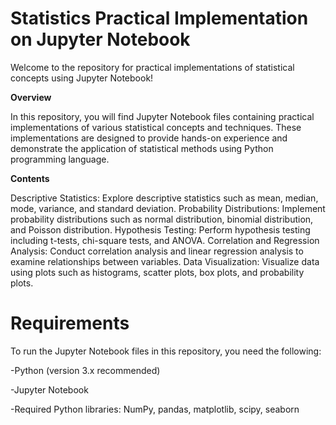 # **Statistics Practical Implementation on Jupyter Notebook**

Welcome to the repository for practical implementations of statistical concepts using Jupyter Notebook!

**Overview**






In this repository, you will find Jupyter Notebook files containing practical implementations of various statistical concepts and techniques. These implementations are designed to provide hands-on experience and demonstrate the application of statistical methods using Python programming language.

**Contents**


Descriptive Statistics: Explore descriptive statistics such as mean, median, mode, variance, and standard deviation.
Probability Distributions: Implement probability distributions such as normal distribution, binomial distribution, and Poisson distribution.
Hypothesis Testing: Perform hypothesis testing including t-tests, chi-square tests, and ANOVA.
Correlation and Regression Analysis: Conduct correlation analysis and linear regression analysis to examine relationships between variables.
Data Visualization: Visualize data using plots such as histograms, scatter plots, box plots, and probability plots.

# **Requirements**

To run the Jupyter Notebook files in this repository, you need the following:

-Python (version 3.x recommended)

-Jupyter Notebook

-Required Python libraries: NumPy, pandas, matplotlib, scipy, seaborn
